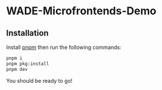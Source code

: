 # WADE-Microfrontends-Demo

## Installation

Install [pnpm](https://pnpm.io/) then run the following commands:

```bash
pnpm i
pnpm pkg:install
pnpm dev
```

You should be ready to go!
